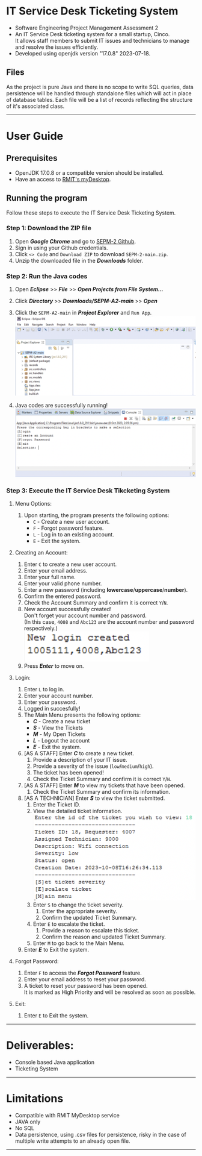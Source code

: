 # IT Service Desk Ticketing System
- Software Engineering Project Management Assessment 2
- An IT Service Desk ticketing system for a small startup, Cinco. 
<br/>It allows staff members to submit IT issues and technicians to manage and resolve the issues efficiently.
- Developed using openjdk version "17.0.8" 2023-07-18.

## Files
As the project is pure Java and there is no scope to write SQL queries, data persistence will be handled through standalone files which will act in place of database tables. Each file will be a list of records reflecting the structure of it's associated class.


---
# User Guide
## Prerequisites 
- OpenJDK 17.0.8 or a compatible version should be installed.
- Have an access to [RMIT's myDesktop](https://mydesktop.rmit.edu.au/).

## Running the program
Follow these steps to execute the IT Service Desk Ticketing System.

### Step 1: Download the ZIP file
1. Open ***Google Chrome*** and go to [SEPM-2 Github](https://github.com/RMITJake/SEPM-A2#compile-and-run-on-linux-using-the-build-script).
2. Sign in using your Github credentials.
3. Click `<> Code` and `Download ZIP` to download `SEPM-2-main.zip`.
4. Unzip the downloaded file in the ***Downloads*** folder. 

### Step 2: Run the Java codes
1. Open ***Eclipse*** >> ***File*** >> ***Open Projects from File System...***
2. Click ***Directory*** >> ***Downloads/SEPM-A2-main*** >> ***Open***
3. Click the `SEPM-A2-main` in ***Project Explorer*** and `Run App`.
<br/>![Screenshot1](https://github.com/RMITJake/SEPM-A2/blob/1a7c87126fa5b65ae0fc21d96013e39ac71f0d00/Screen%20Shot%2056.png) 

4. Java codes are successfully running!
<br/>![Screenshot2](https://github.com/RMITJake/SEPM-A2/blob/19046f501341baf7cbc340c663afd79487f6d12c/Screen%20Shot%2057.png) 

### Step 3: Execute the IT Service Desk Tikcketing System
1. Menu Options: 
    1. Upon starting, the program presents the following options:
        - `C` - Create a new user account.
        - `F` - Forgot password feature.
        - `L` - Log in to an existing account.
        - `E` - Exit the system.

2. Creating an Account:
    1. Enter `C` to create a new user account.
    2. Enter your email address.
    3. Enter your full name.
    4. Enter your valid phone number.
    5. Enter a new password (including **lowercase**/**uppercase**/**number**).
    6. Confirm the entered password.
    7. Check the Account Summary and confirm it is correct `Y`/`N`.
    8. New account successfully created! <br/>Don't forget your account number and password.<br/>(In this case, `4008` and `Abc123` are the account number and password respectively.)
    <br/>![Screenshot3](https://github.com/RMITJake/SEPM-A2/blob/4b68369c7b58db5d56747a2413268c6b36a7380a/Screen%20Shot%2059.png) 
    9. Press ***Enter*** to move on.

3. Login:
    1. Enter `L` to log in.
    2. Enter your account number.
    3. Enter your password.
    4. Logged in succesfully!
    5. The Main Menu presents the following options:
        - ***C*** - Create a new ticket
        - ***S*** - View the Tickets
        - ***M*** - My Open Tickets
        - ***L*** - Logout the account
        - ***E*** - Exit the system.
    6. \[AS A STAFF\] Enter ***C*** to create a new ticket.
        1. Provide a description of your IT issue.
        2. Provide a severity of the issue (`low`/`medium`/`high`).
        3. The ticket has been opened!
        4. Check the Ticket Summary and confirm it is correct `Y`/`N`.
    7. \[AS A STAFF\] Enter ***M*** to view my tickets that have been opened.
        1. Check the Ticket Summary and confirm its information.
    8. \[AS A TECHNICIAN\] Enter ***S*** to view the ticket submitted.
        1. Enter the Ticket ID.
        2. View the detailed ticket information.
        <br/>![Screenshot4](https://github.com/RMITJake/SEPM-A2/blob/4b68369c7b58db5d56747a2413268c6b36a7380a/Screen%20Shot%2058.png) 
        3. Enter `S` to change the ticket severity.
            1. Enter the appropriate severity.
            2. Confirm the updated Ticket Summary.
        4. Enter `E` to escalate the ticket.
            1. Provide a reason to escalate this ticket.
            2. Confirm the reason and updated Ticket Summary.
        5. Enter `M` to go back to the Main Menu.
    9. Enter ***E*** to Exit the system. 


4. Forgot Password:
    1. Enter `F` to access the ***Forgot Password*** feature.
    2. Enter your email address to reset your password.
    3. A ticket to reset your password has been opened.<br/>It is marked as High Priority and will be resolved as soon as possible.


5. Exit:
    1. Enter `E` to Exit the system.


---
# Deliverables:
- Console based Java application
- Ticketing System
---
# Limitations
- Compatible with RMIT MyDesktop service
- JAVA only
- No SQL
- Data persistence, using .csv files for persistence, risky in the case of multiple write attempts to an already open file.
---
